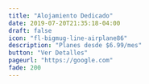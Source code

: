 ```yaml
---
title: "Alojamiento Dedicado"
date: 2019-07-20T21:35:18-04:00
draft: false
icon: "fl-bigmug-line-airplane86"
description: "Planes desde $6.99/mes"
button: "Ver Detalles"
pageurl: "https://google.com"
fade: 200
---
```


